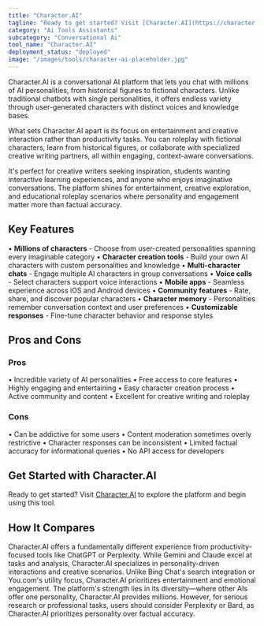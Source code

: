 ```yaml
---
title: "Character.AI"
tagline: "Ready to get started? Visit [Character.AI](https://character.ai) to explore the platform and begin using this tool...."
category: "Ai Tools Assistants"
subcategory: "Conversational Ai"
tool_name: "Character.AI"
deployment_status: "deployed"
image: "/images/tools/character-ai-placeholder.jpg"
---
```

Character.AI is a conversational AI platform that lets you chat with millions of AI personalities, from historical figures to fictional characters. Unlike traditional chatbots with single personalities, it offers endless variety through user-generated characters with distinct voices and knowledge bases.

What sets Character.AI apart is its focus on entertainment and creative interaction rather than productivity tasks. You can roleplay with fictional characters, learn from historical figures, or collaborate with specialized creative writing partners, all within engaging, context-aware conversations.

It's perfect for creative writers seeking inspiration, students wanting interactive learning experiences, and anyone who enjoys imaginative conversations. The platform shines for entertainment, creative exploration, and educational roleplay scenarios where personality and engagement matter more than factual accuracy.

## Key Features

• **Millions of characters** - Choose from user-created personalities spanning every imaginable category
• **Character creation tools** - Build your own AI characters with custom personalities and knowledge
• **Multi-character chats** - Engage multiple AI characters in group conversations
• **Voice calls** - Select characters support voice interactions
• **Mobile apps** - Seamless experience across iOS and Android devices
• **Community features** - Rate, share, and discover popular characters
• **Character memory** - Personalities remember conversation context and user preferences
• **Customizable responses** - Fine-tune character behavior and response styles

## Pros and Cons

### Pros
• Incredible variety of AI personalities
• Free access to core features
• Highly engaging and entertaining
• Easy character creation process
• Active community and content
• Excellent for creative writing and roleplay

### Cons
• Can be addictive for some users
• Content moderation sometimes overly restrictive
• Character responses can be inconsistent
• Limited factual accuracy for informational queries
• No API access for developers

## Get Started with Character.AI

Ready to get started? Visit [Character.AI](https://character.ai) to explore the platform and begin using this tool.

## How It Compares

Character.AI offers a fundamentally different experience from productivity-focused tools like ChatGPT or Perplexity. While Gemini and Claude excel at tasks and analysis, Character.AI specializes in personality-driven interactions and creative scenarios. Unlike Bing Chat's search integration or You.com's utility focus, Character.AI prioritizes entertainment and emotional engagement. The platform's strength lies in its diversity—where other AIs offer one personality, Character.AI provides millions. However, for serious research or professional tasks, users should consider Perplexity or Bard, as Character.AI prioritizes personality over factual accuracy.